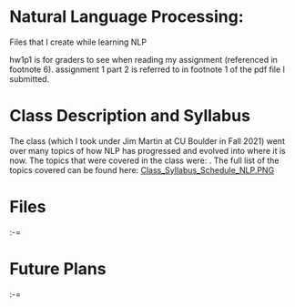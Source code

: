 # Natural Language Processing:
Files that I create while learning NLP

hw1p1 is for graders to see when reading my assignment (referenced in footnote 6).
assignment 1 part 2 is referred to in footnote 1 of the pdf file I submitted.

# Class Description and Syllabus
The class (which I took under Jim Martin at CU Boulder in Fall 2021) went over many topics of how NLP has progressed and evolved into where it is now.  The topics that were covered in the class were: .  The full list of the topics covered can be found here: [Class_Syllabus_Schedule_NLP.PNG](https://github.com/xjseabrum/nlp-files/blob/main/Class_Syllabus_Schedule_NLP.PNG)

# Files
:-=

# Future Plans
:-=
